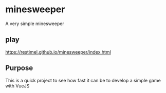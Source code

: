 # minesweeper
A very simple minesweeper

## play

https://restimel.github.io/minesweeper/index.html

## Purpose

This is a quick project to see how fast it can be to develop a simple game with VueJS
